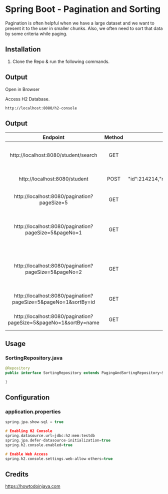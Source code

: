 # Spring Boot - Pagination and Sorting 
Pagination is often helpful when we have a large dataset and we want to present it to the user in smaller chunks.
Also, we often need to sort that data by some criteria while paging.


## Installation
1) Clone the Repo & run the following commands.

## Output
Open in Browser


Access H2 Database.

```
http://localhost:8080/h2-console
```

## Output

| Endpoint | Method | Body | Description |
|:---:|:---:|:---:|:---:|
| http://localhost:8080/student/search | GET | - | To get all students in paginated format |
| http://localhost:8080/student | POST | { "id":214214,"name":"Atharva","rollno":32 } | To Add Students to the DB |
| http://localhost:8080/pagination?pageSize=5 | GET | - | to get first 5 student details |
| http://localhost:8080/pagination?pageSize=5&pageNo=1 | GET | - | To get student details by pagesize 5 and pageno 2 |
| http://localhost:8080/pagination?pageSize=5&pageNo=2 | GET | - | To get student details by pagesize 5 and pageno 1 |
| http://localhost:8080/pagination?pageSize=5&pageNo=1&sortBy=id | GET | - | To sort student details by id |
| http://localhost:8080/pagination?pageSize=5&pageNo=1&sortBy=name | GET | - | To sort student by name |


## Usage
### SortingRepository.java
```java
@Repository
public interface SortingRepository extends PagingAndSortingRepository<Student, Integer>  {

}
```

## Configuration

### application.properties

```c
spring.jpa.show-sql = true

# Enabling H2 Console
spring.datasource.url=jdbc:h2:mem:testdb
spring.jpa.defer-datasource-initialization=true
spring.h2.console.enabled=true

# Enable Web Access
spring.h2.console.settings.web-allow-others=true

```
## Credits
https://howtodoinjava.com